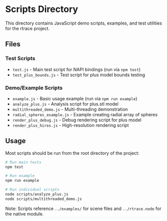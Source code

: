 # Scripts Directory

This directory contains JavaScript demo scripts, examples, and test utilities for the rtrace project.

## Files

### Test Scripts
- `test.js` - Main test script for NAPI bindings (run via `npm test`)
- `test_plus_bounds.js` - Test script for plus model bounds testing

### Demo/Example Scripts
- `example.js` - Basic usage example (run via `npm run example`)
- `analyze_plus.js` - Analysis script for plus.stl model
- `multithreaded_demo.js` - Multi-threading demonstration
- `radial_spheres_example.js` - Example creating radial array of spheres
- `render_plus_debug.js` - Debug rendering script for plus model
- `render_plus_hires.js` - High-resolution rendering script

## Usage

Most scripts should be run from the root directory of the project:

```bash
# Run main tests
npm test

# Run example
npm run example

# Run individual scripts
node scripts/analyze_plus.js
node scripts/multithreaded_demo.js
```

Note: Scripts reference `../examples/` for scene files and `../rtrace.node` for the native module.